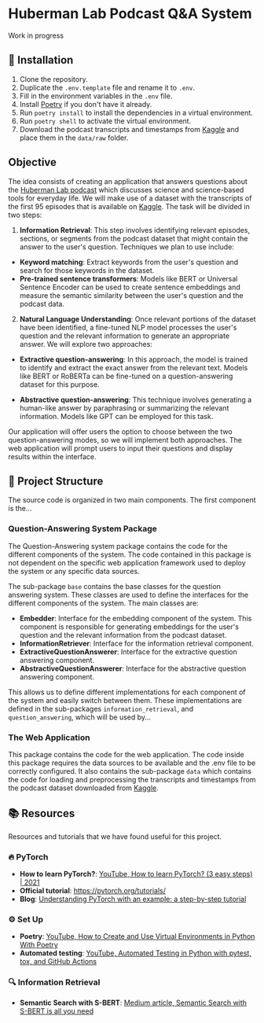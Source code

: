 # Huberman Lab Podcast Q&A System
Work in progress

## :rocket: Installation 

1. Clone the repository.
2. Duplicate the `.env.template` file and rename it to `.env`.
3. Fill in the environment variables in the `.env` file.
4. Install [Poetry](https://python-poetry.org/) if you don't have it already.
5. Run `poetry install` to install the dependencies in a virtual environment.
6. Run `poetry shell` to activate the virtual environment.
7. Download the podcast transcripts and timestamps from 
[Kaggle](https://www.kaggle.com/datasets/piyusharma/andrew-huberman-podcast-transcripts-95-episodes) and place them 
in the `data/raw` folder.

## Objective
The idea consists of creating an application that answers questions about 
the [Huberman Lab podcast](https://hubermanlab.com/) which discusses 
science and science-based tools for everyday life. We will make 
use of a dataset with the transcripts of the first 95 episodes that is available on 
[Kaggle](https://www.kaggle.com/datasets/piyusharma/andrew-huberman-podcast-transcripts-95-episodes). 
The task will be divided in two steps:

1. **Information Retrieval**:
This step involves identifying relevant episodes, sections, or segments from the podcast dataset that might contain the 
answer to the user's question. Techniques we plan to use include:

- **Keyword matching**: Extract keywords from the user's question and search for those keywords in the dataset.
- **Pre-trained sentence transformers**: Models like BERT or Universal Sentence Encoder can be used to create sentence
embeddings and measure the semantic similarity between the user's question and the podcast data.

2. **Natural Language Understanding**:
Once relevant portions of the dataset have been identified, a fine-tuned NLP model processes the user's question and 
the relevant information to generate an appropriate answer. We will explore two approaches:

- **Extractive question-answering**: In this approach, the model is trained to identify and extract the exact answer 
from the relevant text. Models like BERT or RoBERTa can be fine-tuned on a question-answering dataset for this 
purpose.

- **Abstractive question-answering**: This technique involves generating a human-like answer by paraphrasing or 
summarizing the relevant information. Models like GPT can be employed for this task.

Our application will offer users the option to choose between the two question-answering modes, so we will implement 
both approaches. The web application will prompt users to input their questions and display results within the 
interface.

## :file_folder: Project Structure 
The source code is organized in two main components. The first component is the... 

### Question-Answering System Package
The Question-Answering system package contains the code for the different components of the system. The code contained in this package is not dependent on the specific web application framework used to deploy 
the system or any specific data sources. 

The sub-package `base` contains the base classes for the question answering system. These classes are used to define the interfaces for the
different components of the system. The main classes are:

- **Embedder**: Interface for the embedding component of the system. This component is responsible for generating
embeddings for the user's question and the relevant information from the podcast dataset.
- **InformationRetriever**: Interface for the information retrieval component.
- **ExtractiveQuestionAnswerer**: Interface for the extractive question answering component.
- **AbstractiveQuestionAnswerer**: Interface for the abstractive question answering component.

This allows us to define different implementations for each component of the system and easily switch between them.
These implementations are defined in the sub-packages `information_retrieval`, and `question_answering`,
which will be used by...

### The Web Application
This package contains the code for the web application. The code inside this package requires the data sources to be
available and the .env file to be correctly configured. It also 
contains the sub-package `data` which contains the code for loading and
preprocessing the transcripts and timestamps from the podcast dataset downloaded from 
[Kaggle](https://www.kaggle.com/datasets/piyusharma/andrew-huberman-podcast-transcripts-95-episodes).

## :books: Resources
Resources and tutorials that we have found useful for this project.

### :fire: PyTorch
- **How to learn PyTorch?**: [YouTube, How to learn PyTorch? (3 easy steps) | 2021](https://www.youtube.com/watch?v=2n_uoGOPoVk)
- **Official tutorial**: https://pytorch.org/tutorials/
- **Blog**: [Understanding PyTorch with an example: a step-by-step tutorial](https://towardsdatascience.com/understanding-pytorch-with-an-example-a-step-by-step-tutorial-81fc5f8c4e8e)

### :gear: Set Up
- **Poetry**: [YouTube, How to Create and Use Virtual Environments in Python With Poetry](https://youtu.be/0f3moPe_bhk)
- **Automated testing**: [YouTube, Automated Testing in Python with pytest, tox, and GitHub Actions](https://youtu.be/DhUpxWjOhME)

### :mag: Information Retrieval
- **Semantic Search with S-BERT**: [Medium article, Semantic Search with S-BERT is all you need](https://medium.com/mlearning-ai/semantic-search-with-s-bert-is-all-you-need-951bc710e160)